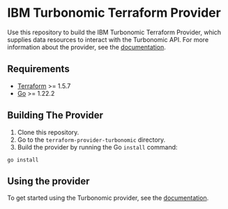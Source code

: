 # IBM Turbonomic Terraform Provider

Use this repository to build the IBM Turbonomic Terraform Provider, which supplies data resources to interact with the Turbonomic API. For more information about the provider, see the [documentation](https://registry.terraform.io/providers/IBM/turbonomic/latest/docs).

## Requirements

- [Terraform](https://developer.hashicorp.com/terraform/downloads) >= 1.5.7
- [Go](https://golang.org/doc/install) >= 1.22.2

## Building The Provider

1. Clone this repository.
1. Go to the `terraform-provider-turbonomic` directory.
1. Build the provider by running the Go `install` command:

```shell
go install
```

## Using the provider

 To get started using the Turbonomic provider, see the [documentation](https://registry.terraform.io/providers/IBM/turbonomic/latest/docs).
